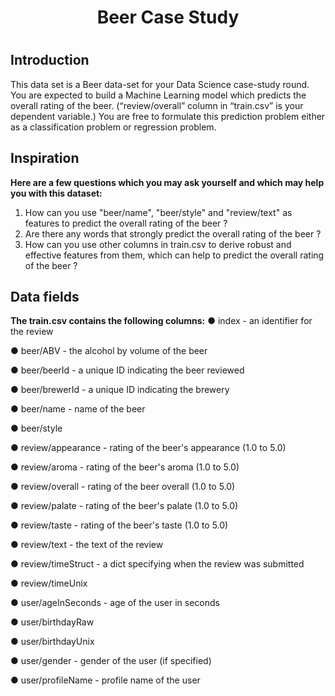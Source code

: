 <h1 align='center'>Beer Case Study <h1>




<h2>Introduction</h2>


This data set is a Beer data-set for your Data Science case-study round. You are expected to
build a Machine Learning model which predicts the overall rating of the beer. (“review/overall”
column in “train.csv” is your dependent variable.)
You are free to formulate this prediction problem either as a classification problem or regression
problem.

<h2>Inspiration</h2>

**Here are a few questions which you may ask yourself and which may help you with this dataset:**

1. How can you use "beer/name", "beer/style" and "review/text" as features to predict the overall
rating of the beer ?
2. Are there any words that strongly predict the overall rating of the beer ?
3. How can you use other columns in train.csv to derive robust and effective features from them,
which can help to predict the overall rating of the beer ?



<h2>Data fields</h2>

**The train.csv contains the following columns:**
● index - an identifier for the review

● beer/ABV - the alcohol by volume of the beer

● beer/beerId - a unique ID indicating the beer reviewed

● beer/brewerId - a unique ID indicating the brewery

● beer/name - name of the beer

● beer/style

● review/appearance - rating of the beer's appearance (1.0 to 5.0)

● review/aroma - rating of the beer's aroma (1.0 to 5.0)

● review/overall - rating of the beer overall (1.0 to 5.0)

● review/palate - rating of the beer's palate (1.0 to 5.0)

● review/taste - rating of the beer's taste (1.0 to 5.0)

● review/text - the text of the review

● review/timeStruct - a dict specifying when the review was submitted

● review/timeUnix

● user/ageInSeconds - age of the user in seconds

● user/birthdayRaw

● user/birthdayUnix

● user/gender - gender of the user (if specified)

● user/profileName - profile name of the user
